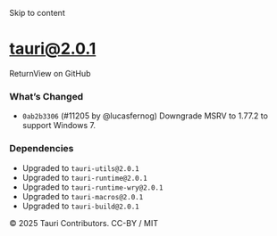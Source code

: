 Skip to content
# tauri@2.0.1
ReturnView on GitHub
### What’s Changed
  * `0ab2b3306` (#11205 by @lucasfernog) Downgrade MSRV to 1.77.2 to support Windows 7.


### Dependencies
  * Upgraded to `tauri-utils@2.0.1`
  * Upgraded to `tauri-runtime@2.0.1`
  * Upgraded to `tauri-runtime-wry@2.0.1`
  * Upgraded to `tauri-macros@2.0.1`
  * Upgraded to `tauri-build@2.0.1`


© 2025 Tauri Contributors. CC-BY / MIT

